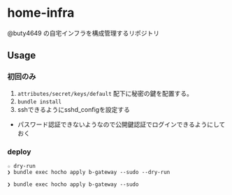 # home-infra

@buty4649 の自宅インフラを構成管理するリポジトリ

## Usage

### 初回のみ

1. `attributes/secret/keys/default` 配下に秘密の鍵を配置する。
2. `bundle install`
3. sshできるようにsshd_configを設定する
  - パスワード認証できないようなので公開鍵認証でログインできるようにしておく

### deploy

```
☆ dry-run
❯ bundle exec hocho apply b-gateway --sudo --dry-run

❯ bundle exec hocho apply b-gateway --sudo
```
